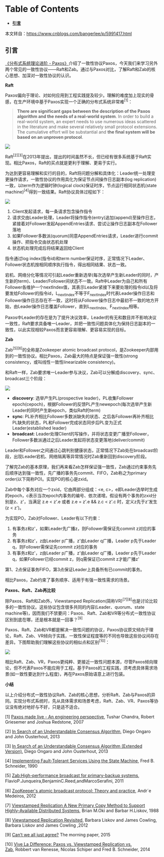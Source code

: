 # Table of Contents

  * [**引言**](#引言)


本文转自：https://www.cnblogs.com/bangerlee/p/5991417.html

## **引言**





[《分布式系统理论进阶 - Paxos》](http://www.cnblogs.com/bangerlee/p/5655754.html)介绍了一致性协议Paxos，今天我们来学习另外两个常见的一致性协议——Raft和Zab。通过与Paxos对比，了解Raft和Zab的核心思想、加深对一致性协议的认识。

**Raft**

Paxos偏向于理论、对如何应用到工程实践提及较少。理解的难度加上现实的骨感，在生产环境中基于Paxos实现一个正确的分布式系统非常难<sup>[1]</sup>：

> **There are significant gaps between the description of the Paxos algorithm and the needs of a real-world system**. In order to build a real-world system, an expert needs to use numerous ideas scattered in the literature and make several relatively small protocol extensions. The cumulative effort will be substantial and **the final system will be based on an unproven protocol**.

![](https://images2015.cnblogs.com/blog/116770/201610/116770-20161023233740326-287853098.png)

Raft<sup>[2][3]</sup>在2013年提出，提出的时间虽然不长，但已经有很多系统基于Raft实现。相比Paxos，Raft的买点就是更利于理解、更易于实行。

为达到更容易理解和实行的目的，Raft将问题分解和具体化：Leader统一处理变更操作请求，一致性协议的作用具化为保证节点间操作日志副本(log replication)一致，以term作为逻辑时钟(logical clock)保证时序，节点运行相同状态机(state machine)<sup>[4]</sup>得到一致结果。Raft协议具体过程如下：

![](https://images2015.cnblogs.com/blog/116770/201610/116770-20161024005549560-244386650.png)

1.  Client发起请求，每一条请求包含操作指令
2.  请求交由Leader处理，Leader将操作指令(entry)追加(append)至操作日志，紧接着对Follower发起AppendEntries请求、尝试让操作日志副本在Follower落地
3.  如果Follower多数派(quorum)同意AppendEntries请求，Leader进行commit操作、把指令交由状态机处理
4.  状态机处理完成后将结果返回给Client

指令通过log index(指令id)和term number保证时序，正常情况下Leader、Follower状态机按相同顺序执行指令，得出相同结果、状态一致。

宕机、网络分化等情况可引起Leader重新选举(每次选举产生新Leader的同时，产生新的term)、Leader/Follower间状态不一致。Raft中Leader为自己和所有Follower各维护一个nextIndex值，其表示Leader紧接下来要处理的指令id以及将要发给Follower的指令id，L<sub>nextIndex</sub>不等于F<sub>nextIndex</sub>时代表Leader操作日志和Follower操作日志存在不一致，这时将从Follower操作日志中最初不一致的地方开始，由Leader操作日志覆盖Follower，直到L<sub>nextIndex、</sub>F<sub>nextIndex</sub>相等。

Paxos中Leader的存在是为了提升决议效率，Leader的有无和数目并不影响决议一致性，Raft要求具备唯一Leader，并把一致性问题具体化为保持日志副本的一致性，以此实现相较Paxos而言更容易理解、更容易实现的目标。

**Zab**

Zab<sup>[5][6]</sup>的全称是Zookeeper atomic broadcast protocol，是Zookeeper内部用到的一致性协议。相比Paxos，Zab最大的特点是保证强一致性(strong consistency，或叫线性一致性linearizable consistency)。

和Raft一样，Zab要求唯一Leader参与决议，Zab可以分解成discovery、sync、broadcast三个阶段：

![](https://images2015.cnblogs.com/blog/116770/201610/116770-20161025133734734-658183229.jpg)

*   **discovery**: 选举产生PL(prospective leader)，PL收集Follower epoch(cepoch)，根据Follower的反馈PL产生newepoch(每次选举产生新Leader的同时产生新epoch，类似Raft的term)
*   **sync**: PL补齐相比Follower多数派缺失的状态、之后各Follower再补齐相比PL缺失的状态，PL和Follower完成状态同步后PL变为正式Leader(established leader)
*   **broadcast**: Leader处理Client的写操作，并将状态变更广播至Follower，Follower多数派通过之后Leader发起将状态变更落地(deliver/commit)

Leader和Follower之间通过心跳判别健康状态，正常情况下Zab处在broadcast阶段，出现Leader宕机、网络隔离等异常情况时Zab重新回到discovery阶段。

了解完Zab的基本原理，我们再来看Zab怎样保证强一致性，Zab通过约束事务先后顺序达到强一致性，先广播的事务先commit、FIFO，Zab称之为primary order(以下简称PO)。实现PO的核心是zxid。

Zab中每个事务对应一个zxid，它由两部分组成：<e, c>，e即Leader选举时生成的epoch，c表示当次epoch内事务的编号、依次递增。假设有两个事务的zxid分别是z、z'，当满足 z.e < z'.e 或者 z.e = z'.e && z.c < z'.c 时，定义z先于z'发生(z < z')。

为实现PO，Zab对Follower、Leader有以下约束：

1.  有事务z和z'，如果Leader先广播z，则Follower需保证先commit z对应的事务
2.  有事务z和z'，z由Leader p广播，z'由Leader q广播，Leader p先于Leader q，则Follower需保证先commit z对应的事务
3.  有事务z和z'，z由Leader p广播，z'由Leader q广播，Leader p先于Leader q，如果Follower已经commit z，则q需保证已commit z才能广播z'

第1、2点保证事务FIFO，第3点保证Leader上具备所有已commit的事务。

相比Paxos，Zab约束了事务顺序、适用于有强一致性需求的场景。

**Paxos、Raft、Zab再比较**

除Paxos、Raft和Zab外，Viewstamped Replication(简称VR)<sup>[7][8]</sup>也是讨论比较多的一致性协议。这些协议包含很多共同的内容(Leader、quorum、state machine等)，因而我们不禁要问：Paxos、Raft、Zab和VR等分布式一致性协议区别到底在哪，还是根本就是一回事？<sup>[9]</sup>

Paxos、Raft、Zab和VR都是解决一致性问题的协议，Paxos协议原文倾向于理论，Raft、Zab、VR倾向于实践，一致性保证程度等的不同也导致这些协议间存在差异。下图帮助我们理解这些协议的相似点和区别<sup>[10]</sup>：

![](https://images2015.cnblogs.com/blog/116770/201610/116770-20161025213003515-974965973.jpg)

相比Raft、Zab、VR，Paxos更纯粹、更接近一致性问题本源，尽管Paxos倾向理论，但不代表Paxos不能应用于工程。基于Paxos的工程实践，须考虑具体需求场景(如一致性要达到什么程度)，再在Paxos原始语意上进行包装。

**小结**

以上介绍分布式一致性协议Raft、Zab的核心思想，分析Raft、Zab与Paxos的异同。实现分布式系统时，先从具体需求和场景考虑，Raft、Zab、VR、Paxos等协议没有绝对地好与不好，只是适不适合。

[1] [Paxos made live - An engineering perspective](http://www.cs.utexas.edu/users/lorenzo/corsi/cs380d/papers/paper2-1.pdf), Tushar Chandra, Robert Griesemer and Joshua Redstone, 2007

[2] [In Search of an Understandable Consensus Algorithm](http://files.catwell.info/misc/mirror/raft/raft.pdf), Diego Ongaro and John Ousterhout, 2013

[3] [In Search of an Understandable Consensus Algorithm (Extended Version)](https://www.baidu.com/link?url=59S8Pf5DhEUcoYrNaNCLLF9d-rKeHrakboBuYcNcn86jxgxEIH-LzSzP_isdeyhTA3hkn7AYn64x1KCNAvSy22SJEMKGlqG5Ypum8iTcd9AT2QQwHoHAwVuTR7yBFc4n&wd=&eqid=8c4a598b000007f000000006580cec0c), Diego Ongaro and John Ousterhout, 2013

[4] [Implementing Fault-Tolerant Services Using the State Machine](http://www.infosys.tuwien.ac.at/teaching/courses/AdvancedDistributedSystems/download/1990_Schneider_Implementing%20fault-tolerant%20services%20using%20the%20state%20machine%20approach.pdf), Fred B. Schneider, 1990

[5] [Zab:High-performance broadcast for primary-backup systems](http://www.cs.cornell.edu/courses/cs6452/2012sp/papers/zab-ieee.pdf), FlavioP.Junqueira,BenjaminC.Reed,andMarcoSeraﬁni, 2011

[6] [ZooKeeper's atomic broadcast protocol: Theory and practice](http://www.tcs.hut.fi/Studies/T-79.5001/reports/2012-deSouzaMedeiros.pdf), Andr´e Medeiros, 2012

[7] [Viewstamped Replication A New Primary Copy Method to Support Highly-Available Distributed Systems](http://pmg.csail.mit.edu/papers/vr.pdf), Brian M.Oki and Barbar H.Liskov, 1988

[8] [Viewstamped Replication Revisited](http://pmg.csail.mit.edu/papers/vr-revisited.pdf), Barbara Liskov and James Cowling, Barbara Liskov and James Cowling ,2012

[9] [Can’t we all just agree?](https://blog.acolyer.org/2015/03/01/cant-we-all-just-agree/) The morning paper, 2015

[10] [Vive La Difference: Paxos vs. Viewstamped Replication vs. Zab](https://arxiv.org/pdf/1309.5671.pdf), Robbert van Renesse, Nicolas Schiper and Fred B. Schneider, 2014



